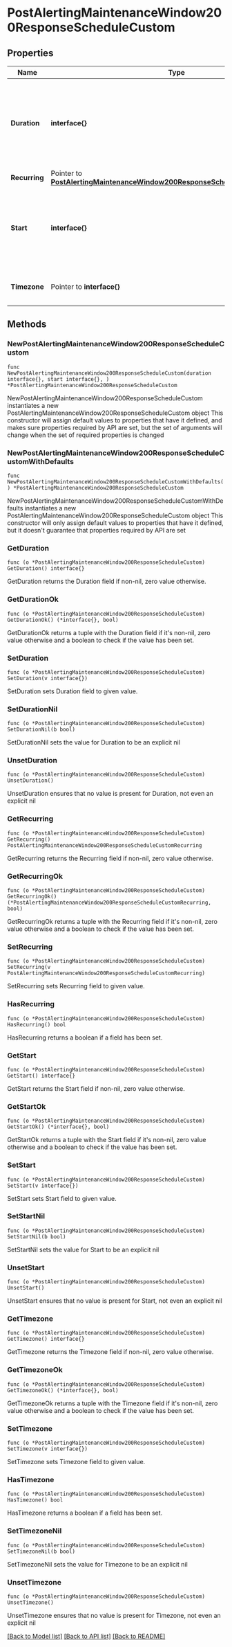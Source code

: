 # PostAlertingMaintenanceWindow200ResponseScheduleCustom

## Properties

Name | Type | Description | Notes
------------ | ------------- | ------------- | -------------
**Duration** | **interface{}** | The duration of the schedule. It allows values in &#x60;&lt;integer&gt;&lt;unit&gt;&#x60; format. &#x60;&lt;unit&gt;&#x60; is one of &#x60;d&#x60;, &#x60;h&#x60;, &#x60;m&#x60;, or &#x60;s&#x60; for hours, minutes, seconds. For example: &#x60;1d&#x60;, &#x60;5h&#x60;, &#x60;30m&#x60;, &#x60;5000s&#x60;. | 
**Recurring** | Pointer to [**PostAlertingMaintenanceWindow200ResponseScheduleCustomRecurring**](PostAlertingMaintenanceWindow200ResponseScheduleCustomRecurring.md) |  | [optional] 
**Start** | **interface{}** | The start date and time of the schedule, provided in ISO 8601 format and set to the UTC timezone. For example: &#x60;2025-03-12T12:00:00.000Z&#x60;. | 
**Timezone** | Pointer to **interface{}** | The timezone of the schedule. The default timezone is UTC. | [optional] 

## Methods

### NewPostAlertingMaintenanceWindow200ResponseScheduleCustom

`func NewPostAlertingMaintenanceWindow200ResponseScheduleCustom(duration interface{}, start interface{}, ) *PostAlertingMaintenanceWindow200ResponseScheduleCustom`

NewPostAlertingMaintenanceWindow200ResponseScheduleCustom instantiates a new PostAlertingMaintenanceWindow200ResponseScheduleCustom object
This constructor will assign default values to properties that have it defined,
and makes sure properties required by API are set, but the set of arguments
will change when the set of required properties is changed

### NewPostAlertingMaintenanceWindow200ResponseScheduleCustomWithDefaults

`func NewPostAlertingMaintenanceWindow200ResponseScheduleCustomWithDefaults() *PostAlertingMaintenanceWindow200ResponseScheduleCustom`

NewPostAlertingMaintenanceWindow200ResponseScheduleCustomWithDefaults instantiates a new PostAlertingMaintenanceWindow200ResponseScheduleCustom object
This constructor will only assign default values to properties that have it defined,
but it doesn't guarantee that properties required by API are set

### GetDuration

`func (o *PostAlertingMaintenanceWindow200ResponseScheduleCustom) GetDuration() interface{}`

GetDuration returns the Duration field if non-nil, zero value otherwise.

### GetDurationOk

`func (o *PostAlertingMaintenanceWindow200ResponseScheduleCustom) GetDurationOk() (*interface{}, bool)`

GetDurationOk returns a tuple with the Duration field if it's non-nil, zero value otherwise
and a boolean to check if the value has been set.

### SetDuration

`func (o *PostAlertingMaintenanceWindow200ResponseScheduleCustom) SetDuration(v interface{})`

SetDuration sets Duration field to given value.


### SetDurationNil

`func (o *PostAlertingMaintenanceWindow200ResponseScheduleCustom) SetDurationNil(b bool)`

 SetDurationNil sets the value for Duration to be an explicit nil

### UnsetDuration
`func (o *PostAlertingMaintenanceWindow200ResponseScheduleCustom) UnsetDuration()`

UnsetDuration ensures that no value is present for Duration, not even an explicit nil
### GetRecurring

`func (o *PostAlertingMaintenanceWindow200ResponseScheduleCustom) GetRecurring() PostAlertingMaintenanceWindow200ResponseScheduleCustomRecurring`

GetRecurring returns the Recurring field if non-nil, zero value otherwise.

### GetRecurringOk

`func (o *PostAlertingMaintenanceWindow200ResponseScheduleCustom) GetRecurringOk() (*PostAlertingMaintenanceWindow200ResponseScheduleCustomRecurring, bool)`

GetRecurringOk returns a tuple with the Recurring field if it's non-nil, zero value otherwise
and a boolean to check if the value has been set.

### SetRecurring

`func (o *PostAlertingMaintenanceWindow200ResponseScheduleCustom) SetRecurring(v PostAlertingMaintenanceWindow200ResponseScheduleCustomRecurring)`

SetRecurring sets Recurring field to given value.

### HasRecurring

`func (o *PostAlertingMaintenanceWindow200ResponseScheduleCustom) HasRecurring() bool`

HasRecurring returns a boolean if a field has been set.

### GetStart

`func (o *PostAlertingMaintenanceWindow200ResponseScheduleCustom) GetStart() interface{}`

GetStart returns the Start field if non-nil, zero value otherwise.

### GetStartOk

`func (o *PostAlertingMaintenanceWindow200ResponseScheduleCustom) GetStartOk() (*interface{}, bool)`

GetStartOk returns a tuple with the Start field if it's non-nil, zero value otherwise
and a boolean to check if the value has been set.

### SetStart

`func (o *PostAlertingMaintenanceWindow200ResponseScheduleCustom) SetStart(v interface{})`

SetStart sets Start field to given value.


### SetStartNil

`func (o *PostAlertingMaintenanceWindow200ResponseScheduleCustom) SetStartNil(b bool)`

 SetStartNil sets the value for Start to be an explicit nil

### UnsetStart
`func (o *PostAlertingMaintenanceWindow200ResponseScheduleCustom) UnsetStart()`

UnsetStart ensures that no value is present for Start, not even an explicit nil
### GetTimezone

`func (o *PostAlertingMaintenanceWindow200ResponseScheduleCustom) GetTimezone() interface{}`

GetTimezone returns the Timezone field if non-nil, zero value otherwise.

### GetTimezoneOk

`func (o *PostAlertingMaintenanceWindow200ResponseScheduleCustom) GetTimezoneOk() (*interface{}, bool)`

GetTimezoneOk returns a tuple with the Timezone field if it's non-nil, zero value otherwise
and a boolean to check if the value has been set.

### SetTimezone

`func (o *PostAlertingMaintenanceWindow200ResponseScheduleCustom) SetTimezone(v interface{})`

SetTimezone sets Timezone field to given value.

### HasTimezone

`func (o *PostAlertingMaintenanceWindow200ResponseScheduleCustom) HasTimezone() bool`

HasTimezone returns a boolean if a field has been set.

### SetTimezoneNil

`func (o *PostAlertingMaintenanceWindow200ResponseScheduleCustom) SetTimezoneNil(b bool)`

 SetTimezoneNil sets the value for Timezone to be an explicit nil

### UnsetTimezone
`func (o *PostAlertingMaintenanceWindow200ResponseScheduleCustom) UnsetTimezone()`

UnsetTimezone ensures that no value is present for Timezone, not even an explicit nil

[[Back to Model list]](../README.md#documentation-for-models) [[Back to API list]](../README.md#documentation-for-api-endpoints) [[Back to README]](../README.md)


